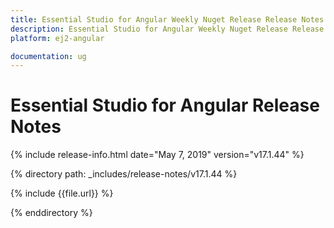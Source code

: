 ```yaml
---
title: Essential Studio for Angular Weekly Nuget Release Release Notes  
description: Essential Studio for Angular Weekly Nuget Release Release Notes  
platform: ej2-angular

documentation: ug
---
```


# Essential Studio for  Angular  Release Notes  

{% include release-info.html date="May 7, 2019"   version="v17.1.44"  %} 

{% directory path: _includes/release-notes/v17.1.44 %}

{% include {{file.url}} %}

{% enddirectory %}

